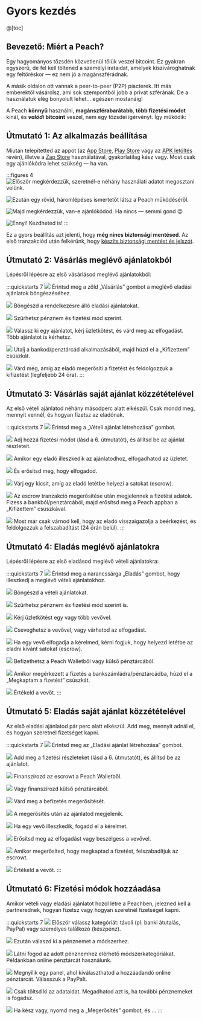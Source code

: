 # Gyors kezdés

@[toc]

## Bevezető: Miért a Peach?

Egy hagyományos tőzsdén közvetlenül tőlük veszel bitcoint. Ez gyakran egyszerű, de fel kell töltened a személyi irataidat, amelyek kiszivároghatnak egy feltöréskor — ez nem jó a magánszférádnak.

A másik oldalon ott vannak a peer-to-peer (P2P) piacterek. Itt más emberektől vásárolsz, ami sok szempontból jobb a privát szférának. De a használatuk elég bonyolult lehet… egészen mostanáig!

A Peach **könnyű** használni, **magánszférabarátabb**, **több fizetési módot** kínál, és _**valódi**_ **bitcoint** veszel, nem egy tőzsdei ígérvényt. Így működik:

## Útmutató 1: Az alkalmazás beállítása

Miután telepítetted az appot (az [App Store]($iosUrl$), [Play Store]($androidUrl$) vagy az [APK letöltés](/apk/) révén), illetve a [Zap Store](https://zapstore.dev/) használatával, gyakorlatilag kész vagy.
Most csak egy ajánlókódra lehet szükség — ha van.

:::figures 4
![Először megkérdezzük, szeretnél-e néhány használati adatot megosztani velünk.](/img/faq/quickstart/onboarding/usage-data.png)

![Ezután egy rövid, háromlépéses ismertetőt látsz a Peach működéséről.](/img/faq/quickstart/onboarding/1.png)

![Majd megkérdezzük, van-e ajánlókódod. Ha nincs — semmi gond 😉](/img/faq/quickstart/onboarding/new.png)

![Ennyi! Kezdheted is!](/img/faq/quickstart/onboarding/created.png)
:::

Ez a gyors beállítás azt jelenti, hogy **még nincs biztonsági mentésed**. Az első tranzakciód után felkérünk, hogy [készíts biztonsági mentést és jelszót](/faq/account/#how-should-i-store-my-backup).

## Útmutató 2: Vásárlás meglévő ajánlatokból

Lépésről lépésre az első vásárlásod meglévő ajánlatokból:

:::quickstarts 7
![](/img/faq/quickstart/069-screenshots/00-homepage.png)
Érintsd meg a zöld „Vásárlás” gombot a meglévő eladási ajánlatok böngészéséhez.

![](/img/faq/quickstart/069-screenshots/buy-accept/02-browse.png)
Böngészd a rendelkezésre álló eladási ajánlatokat.

![](/img/faq/quickstart/069-screenshots/buy-accept/03-filter.png)
Szűrhetsz pénznem és fizetési mód szerint.

![](/img/faq/quickstart/069-screenshots/buy-accept/04-request-trade.png)
Válassz ki egy ajánlatot, kérj üzletkötést, és várd meg az elfogadást. Több ajánlatot is kérhetsz.

![](/img/faq/quickstart/069-screenshots/buy-accept/05-confirm-payment.png)
Utalj a bankod/penztárcád alkalmazásából, majd húzd el a „Kifizettem” csúszkát.

![](/img/faq/quickstart/069-screenshots/buy-accept/06-wait-payout.png)
Várd meg, amíg az eladó megerősíti a fizetést és feldolgozzuk a kifizetést (legfeljebb 24 óra).
:::

## Útmutató 3: Vásárlás saját ajánlat közzétételével

Az első vételi ajánlatod néhány másodperc alatt elkészül. Csak mondd meg, mennyit vennél, és hogyan fizetsz az eladónak.

:::quickstarts 7
![](/img/faq/quickstart/069-screenshots/00-homepage.png)
Érintsd meg a „Vételi ajánlat létrehozása” gombot.

![](/img/faq/quickstart/069-screenshots/buy-offer/01-create-offer.png)
Adj hozzá fizetési módot (lásd a 6. útmutatót), és állítsd be az ajánlat részleteit.

![](/img/faq/quickstart/069-screenshots/buy-offer/03-accept-trade-request.png)
Amikor egy eladó illeszkedik az ajánlatodhoz, elfogadhatod az üzletet.

![](/img/faq/quickstart/069-screenshots/buy-offer/04-confirm-trade-request.png)
És erősítsd meg, hogy elfogadod.

![](/img/faq/quickstart/069-screenshots/buy-offer/05-wait-escrow.png)
Várj egy kicsit, amíg az eladó letétbe helyezi a satokat (escrow).

![](/img/faq/quickstart/069-screenshots/buy-offer/06-confirm-payment.png)
Az escrow tranzakció megerősítése után megjelennek a fizetési adatok. Fizess a bankból/penztárcából, majd erősítsd meg a Peach appban a „Kifizettem” csúszkával.

![](/img/faq/quickstart/069-screenshots/buy-offer/07-wait-payout.png)
Most már csak várnod kell, hogy az eladó visszaigazolja a beérkezést, és feldolgozzuk a felszabadítást (24 órán belül).
:::

## Útmutató 4: Eladás meglévő ajánlatokra

Lépésről lépésre az első eladásod meglévő vételi ajánlatokra:

:::quickstarts 7
![](/img/faq/quickstart/069-screenshots/00-homepage.png)
Érintsd meg a narancssárga „Eladás” gombot, hogy illeszkedj a meglévő vételi ajánlatokhoz.

![](/img/faq/quickstart/069-screenshots/sell-accept/01-browse-offers.png)
Böngészd a vételi ajánlatokat.

![](/img/faq/quickstart/069-screenshots/sell-accept/02-filter-offers.png)
Szűrhetsz pénznem és fizetési mód szerint is.

![](/img/faq/quickstart/069-screenshots/sell-accept/03-request-trade.png)
Kérj üzletkötést egy vagy több vevővel.

![](/img/faq/quickstart/069-screenshots/sell-accept/04-chat-trade.png)
Cseveghetsz a vevővel, vagy várhatod az elfogadást.

![](/img/faq/quickstart/069-screenshots/sell-accept/05-create-escrow.png)
Ha egy vevő elfogadja a kérelmed, kérni fogjuk, hogy helyezd letétbe az eladni kívánt satokat (escrow).

![](/img/faq/quickstart/069-screenshots/sell-accept/06-create-escrow.png)
Befizethetsz a Peach Walletből vagy külső pénztárcából.

![](/img/faq/quickstart/069-screenshots/sell-accept/07-confirm-payment.png)
Amikor megérkezett a fizetés a bankszámládra/pénztárcádba, húzd el a „Megkaptam a fizetést” csúszkát.

![](/img/faq/quickstart/069-screenshots/sell-accept/08-rate-user.png)
Értékeld a vevőt.
:::

## Útmutató 5: Eladás saját ajánlat közzétételével

Az első eladási ajánlatod pár perc alatt elkészül. Add meg, mennyit adnál el, és hogyan szeretnél fizetséget kapni.

:::quickstarts 7
![](/img/faq/quickstart/069-screenshots/00-homepage.png)
Érintsd meg az „Eladási ajánlat létrehozása” gombot.

![](/img/faq/quickstart/069-screenshots/sell-offer/02-set-offer-details.png)
Add meg a fizetési részleteket (lásd a 6. útmutatót), és állítsd be az ajánlatot.

![](/img/faq/quickstart/069-screenshots/sell-offer/03-fund-from-peach.png)
Finanszírozd az escrowt a Peach Walletből.

![](/img/faq/quickstart/069-screenshots/sell-offer/04-fund-from-external.png)
Vagy finanszírozd külső pénztárcából.

![](/img/faq/quickstart/069-screenshots/sell-offer/05-confirm-escrow-tx.png)
Várd meg a befizetés megerősítését.

![](/img/faq/quickstart/069-screenshots/sell-offer/06-offer-published.png)
A megerősítés után az ajánlatod megjelenik.

![](/img/faq/quickstart/069-screenshots/sell-offer/07-accept-trade-request.png)
Ha egy vevő illeszkedik, fogadd el a kérelmet.

![](/img/faq/quickstart/069-screenshots/sell-offer/08-accept-trade-request.png)
Erősítsd meg az elfogadást vagy beszélgess a vevővel.

![](/img/faq/quickstart/069-screenshots/sell-offer/09-confirm-received-payment.png)
Amikor megerősíted, hogy megkaptad a fizetést, felszabadítjuk az escrowt.

![](/img/faq/quickstart/069-screenshots/sell-offer/10-rate-user.png)
Értékeld a vevőt.
:::

## Útmutató 6: Fizetési módok hozzáadása

Amikor vételi vagy eladási ajánlatot hozol létre a Peachben, jelezned kell a partnerednek, hogyan fizetsz vagy hogyan szeretnél fizetséget kapni.

:::quickstarts 7
![](/img/faq/quickstart/add-payment-method/AddPM01.png)
Először válassz kategóriát: távoli (pl. banki átutalás, PayPal) vagy személyes találkozó (készpénz).

![](/img/faq/quickstart/add-payment-method/AddPM02.png)
Ezután válaszd ki a pénznemet a módszerhez.

![](/img/faq/quickstart/add-payment-method/AddPM03.png)
Látni fogod az adott pénznemhez elérhető módszerkategóriákat. Példánkban online pénztárcát használunk.

![](/img/faq/quickstart/add-payment-method/AddPM04.png)
Megnyílik egy panel, ahol kiválaszthatod a hozzáadandó online pénztárcát. Válasszuk a PayPalt.

![](/img/faq/quickstart/add-payment-method/AddPM05.png)
Csak töltsd ki az adataidat. Megadhatod azt is, ha további pénznemeket is fogadsz.

![](/img/faq/quickstart/add-payment-method/AddPM06.png)
Ha kész vagy, nyomd meg a „Megerősítés” gombot, és …
:::
